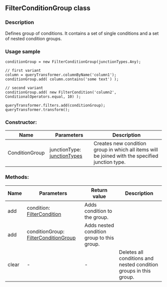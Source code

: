 ## FilterConditionGroup class
### Description
Defines group of conditions. It contains a set of single conditions and a set of nested condition groups.

### Usage sample
    conditionGroup = new FilterConditionGroup(junctionTypes.Any);

    // first variant
    column = queryTransformer.columnByName('column1');
    conditionGroup.add( column.contains('some text') );

    // second variant
    conditionGroup.add( new FilterCondition('column2', ConditionalOperators.equal, 10) );

    queryTransformer.filters.add(conditionGroup);
    queryTransformer.transform();

### Constructor:
Name         | Parameters    | Description
------------ | ------------- | -------------
ConditionGroup | junctionType: [junctionTypes](/docs/JunctionTypes.md) | Creates new condition group in which all items will be joined with the specified junction type.

### Methods:
Name         | Parameters    | Return value  | Description
------------ | ------------- | ------------- | -------------
add | condition: [FilterCondition](/docs/FilterCondition.md) | Adds condition to the group.
add | conditionGroup: [FilterConditionGroup](/docs/FilterConditionGroup.md) | Adds nested condition group to this group.
clear | - | - | Deletes all conditions and nested condition groups in this group.
